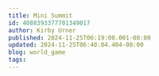 ```yaml
---
title: Mini Summit
id: 4088393377701349017
author: Kirby Urner
published: 2024-11-25T06:19:00.001-08:00
updated: 2024-11-25T06:40:04.404-08:00
blog: world_game
tags: 
---
```


